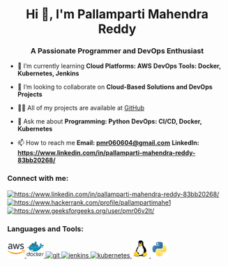 <h1 align="center">Hi 👋, I'm Pallamparti Mahendra Reddy</h1>
<h3 align="center">A Passionate Programmer and DevOps Enthusiast</h3>

- 🌱 I’m currently learning **Cloud Platforms: AWS**
                             **DevOps Tools: Docker, Kubernetes, Jenkins**

- 👯 I’m looking to collaborate on **Cloud-Based Solutions and DevOps Projects**

- 👨‍💻 All of my projects are available at [GitHub](https://github.com/mahendra-6604)

- 💬 Ask me about **Programming: Python**
                   **DevOps: CI/CD, Docker, Kubernetes**

- 📫 How to reach me **Email: pmr060604@gmail.com**
                      **LinkedIn: https://www.linkedin.com/in/pallamparti-mahendra-reddy-83bb20268/**

<h3 align="left">Connect with me:</h3>
<p align="left">
<a href="https://www.linkedin.com/in/pallamparti-mahendra-reddy-83bb20268/" target="blank"><img align="center" src="https://raw.githubusercontent.com/rahuldkjain/github-profile-readme-generator/master/src/images/icons/Social/linked-in-alt.svg" alt="https://www.linkedin.com/in/pallamparti-mahendra-reddy-83bb20268/" height="30" width="40" /></a>
<a href="https://www.hackerrank.com/profile/pallampartimahe1" target="blank"><img align="center" src="https://raw.githubusercontent.com/rahuldkjain/github-profile-readme-generator/master/src/images/icons/Social/hackerrank.svg" alt="https://www.hackerrank.com/profile/pallampartimahe1" height="30" width="40" /></a>
<a href="https://www.geeksforgeeks.org/user/pmr06v2lt/" target="blank"><img align="center" src="https://raw.githubusercontent.com/rahuldkjain/github-profile-readme-generator/master/src/images/icons/Social/geeks-for-geeks.svg" alt="https://www.geeksforgeeks.org/user/pmr06v2lt/" height="30" width="40" /></a>
</p>

<h3 align="left">Languages and Tools:</h3>
<p align="left"> <a href="https://aws.amazon.com" target="_blank" rel="noreferrer"> <img src="https://raw.githubusercontent.com/devicons/devicon/master/icons/amazonwebservices/amazonwebservices-original-wordmark.svg" alt="aws" width="40" height="40"/> </a> <a href="https://www.docker.com/" target="_blank" rel="noreferrer"> <img src="https://raw.githubusercontent.com/devicons/devicon/master/icons/docker/docker-original-wordmark.svg" alt="docker" width="40" height="40"/> </a> <a href="https://git-scm.com/" target="_blank" rel="noreferrer"> <img src="https://www.vectorlogo.zone/logos/git-scm/git-scm-icon.svg" alt="git" width="40" height="40"/> </a> <a href="https://www.jenkins.io" target="_blank" rel="noreferrer"> <img src="https://www.vectorlogo.zone/logos/jenkins/jenkins-icon.svg" alt="jenkins" width="40" height="40"/> </a> <a href="https://kubernetes.io" target="_blank" rel="noreferrer"> <img src="https://www.vectorlogo.zone/logos/kubernetes/kubernetes-icon.svg" alt="kubernetes" width="40" height="40"/> </a> <a href="https://www.linux.org/" target="_blank" rel="noreferrer"> <img src="https://raw.githubusercontent.com/devicons/devicon/master/icons/linux/linux-original.svg" alt="linux" width="40" height="40"/> </a> <a href="https://www.python.org" target="_blank" rel="noreferrer"> <img src="https://raw.githubusercontent.com/devicons/devicon/master/icons/python/python-original.svg" alt="python" width="40" height="40"/> </a> </p>
